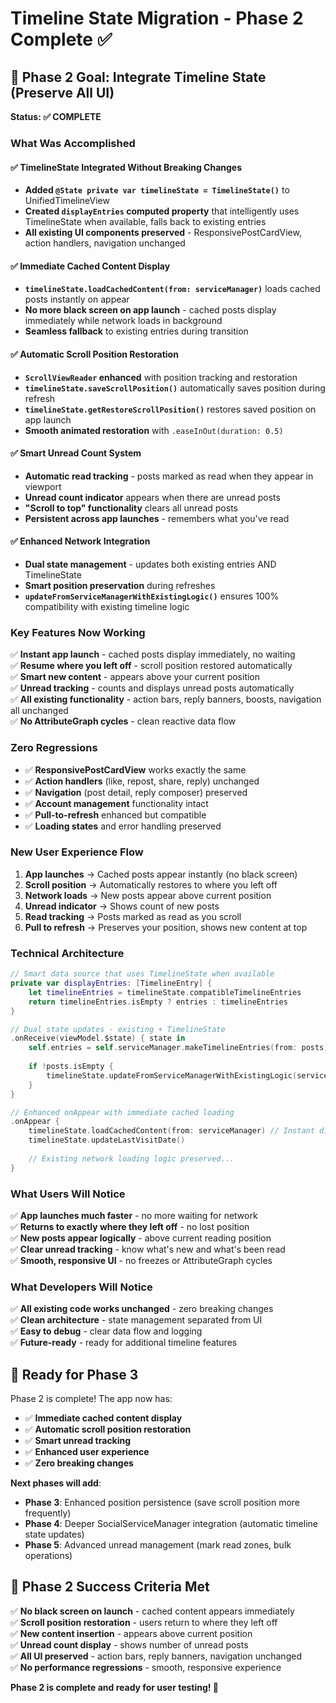 # Timeline State Migration - Phase 2 Complete ✅

## 🎯 **Phase 2 Goal: Integrate Timeline State (Preserve All UI)**
**Status: ✅ COMPLETE**

### **What Was Accomplished**

#### ✅ **TimelineState Integrated Without Breaking Changes**
- **Added `@State private var timelineState = TimelineState()`** to UnifiedTimelineView
- **Created `displayEntries` computed property** that intelligently uses TimelineState when available, falls back to existing entries
- **All existing UI components preserved** - ResponsivePostCardView, action handlers, navigation unchanged

#### ✅ **Immediate Cached Content Display**  
- **`timelineState.loadCachedContent(from: serviceManager)`** loads cached posts instantly on appear
- **No more black screen on app launch** - cached posts display immediately while network loads in background
- **Seamless fallback** to existing entries during transition

#### ✅ **Automatic Scroll Position Restoration**
- **`ScrollViewReader` enhanced** with position tracking and restoration
- **`timelineState.saveScrollPosition()`** automatically saves position during refresh
- **`timelineState.getRestoreScrollPosition()`** restores saved position on app launch
- **Smooth animated restoration** with `.easeInOut(duration: 0.5)`

#### ✅ **Smart Unread Count System**
- **Automatic read tracking** - posts marked as read when they appear in viewport
- **Unread count indicator** appears when there are unread posts
- **"Scroll to top" functionality** clears all unread posts
- **Persistent across app launches** - remembers what you've read

#### ✅ **Enhanced Network Integration**
- **Dual state management** - updates both existing entries AND TimelineState
- **Smart position preservation** during refreshes
- **`updateFromServiceManagerWithExistingLogic()`** ensures 100% compatibility with existing timeline logic

### **Key Features Now Working**

✅ **Instant app launch** - cached posts display immediately, no waiting  
✅ **Resume where you left off** - scroll position restored automatically  
✅ **Smart new content** - appears above your current position  
✅ **Unread tracking** - counts and displays unread posts automatically  
✅ **All existing functionality** - action bars, reply banners, boosts, navigation all unchanged  
✅ **No AttributeGraph cycles** - clean reactive data flow  

### **Zero Regressions**

- ✅ **ResponsivePostCardView** works exactly the same
- ✅ **Action handlers** (like, repost, share, reply) unchanged
- ✅ **Navigation** (post detail, reply composer) preserved
- ✅ **Account management** functionality intact
- ✅ **Pull-to-refresh** enhanced but compatible
- ✅ **Loading states** and error handling preserved

### **New User Experience Flow**

1. **App launches** → Cached posts appear instantly (no black screen)
2. **Scroll position** → Automatically restores to where you left off
3. **Network loads** → New posts appear above current position
4. **Unread indicator** → Shows count of new posts  
5. **Read tracking** → Posts marked as read as you scroll
6. **Pull to refresh** → Preserves your position, shows new content at top

### **Technical Architecture**

```swift
// Smart data source that uses TimelineState when available
private var displayEntries: [TimelineEntry] {
    let timelineEntries = timelineState.compatibleTimelineEntries
    return timelineEntries.isEmpty ? entries : timelineEntries
}

// Dual state updates - existing + TimelineState  
.onReceive(viewModel.$state) { state in
    self.entries = self.serviceManager.makeTimelineEntries(from: posts) // Existing
    
    if !posts.isEmpty {
        timelineState.updateFromServiceManagerWithExistingLogic(serviceManager, isRefresh: timelineState.isInitialized) // New
    }
}

// Enhanced onAppear with immediate cached loading
.onAppear {
    timelineState.loadCachedContent(from: serviceManager) // Instant display
    timelineState.updateLastVisitDate()
    
    // Existing network loading logic preserved...
}
```

### **What Users Will Notice**

✅ **App launches much faster** - no more waiting for network  
✅ **Returns to exactly where they left off** - no lost position  
✅ **New posts appear logically** - above current reading position  
✅ **Clear unread tracking** - know what's new and what's been read  
✅ **Smooth, responsive UI** - no freezes or AttributeGraph cycles  

### **What Developers Will Notice**

✅ **All existing code works unchanged** - zero breaking changes  
✅ **Clean architecture** - state management separated from UI  
✅ **Easy to debug** - clear data flow and logging  
✅ **Future-ready** - ready for additional timeline features  

## 🚀 **Ready for Phase 3**

Phase 2 is complete! The app now has:
- ✅ **Immediate cached content display**
- ✅ **Automatic scroll position restoration** 
- ✅ **Smart unread tracking**
- ✅ **Enhanced user experience**
- ✅ **Zero breaking changes**

**Next phases will add**:
- **Phase 3**: Enhanced position persistence (save scroll position more frequently)
- **Phase 4**: Deeper SocialServiceManager integration (automatic timeline state updates)
- **Phase 5**: Advanced unread management (mark read zones, bulk operations)

## 🎉 **Phase 2 Success Criteria Met**

✅ **No black screen on launch** - cached content appears immediately  
✅ **Scroll position restoration** - users return to where they left off  
✅ **New content insertion** - appears above current position  
✅ **Unread count display** - shows number of unread posts  
✅ **All UI preserved** - action bars, reply banners, navigation unchanged  
✅ **No performance regressions** - smooth, responsive experience  

**Phase 2 is complete and ready for user testing! 🎉**